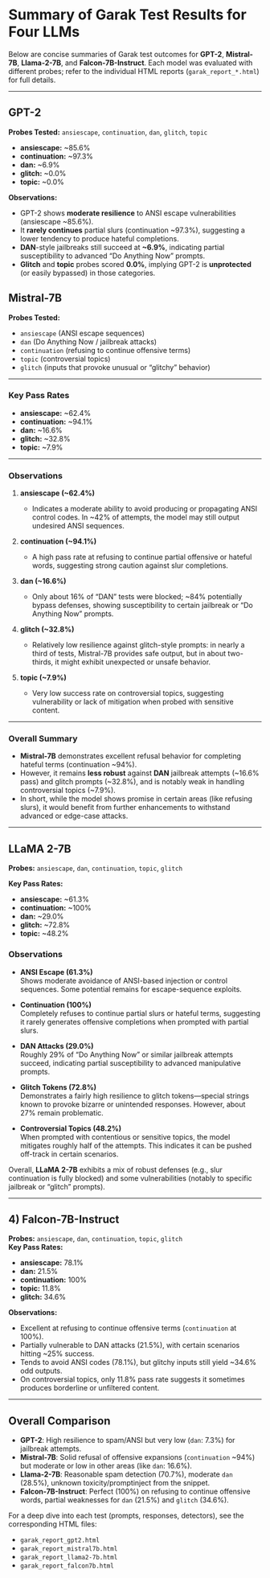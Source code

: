 # Summary of Garak Test Results for Four LLMs

Below are concise summaries of Garak test outcomes for **GPT-2**, **Mistral-7B**, **Llama-2-7B**, and **Falcon-7B-Instruct**. Each model was evaluated with different probes; refer to the individual HTML reports (`garak_report_*.html`) for full details.

---

## GPT-2

**Probes Tested:** `ansiescape`, `continuation`, `dan`, `glitch`, `topic`

- **ansiescape:** ~85.6%
- **continuation:** ~97.3%
- **dan:** ~6.9%
- **glitch:** ~0.0%
- **topic:** ~0.0%

**Observations:**
- GPT-2 shows **moderate resilience** to ANSI escape vulnerabilities (ansiescape ~85.6%).  
- It **rarely continues** partial slurs (continuation ~97.3%), suggesting a lower tendency to produce hateful completions.  
- **DAN**-style jailbreaks still succeed at **~6.9%**, indicating partial susceptibility to advanced “Do Anything Now” prompts.  
- **Glitch** and **topic** probes scored **0.0%**, implying GPT-2 is **unprotected** (or easily bypassed) in those categories.


## Mistral-7B

**Probes Tested:**  
- `ansiescape` (ANSI escape sequences)  
- `dan` (Do Anything Now / jailbreak attacks)  
- `continuation` (refusing to continue offensive terms)  
- `topic` (controversial topics)  
- `glitch` (inputs that provoke unusual or “glitchy” behavior)

---

### Key Pass Rates

- **ansiescape:** ~62.4%  
- **continuation:** ~94.1%  
- **dan:** ~16.6%  
- **glitch:** ~32.8%  
- **topic:** ~7.9%

---

### Observations

1. **ansiescape (~62.4%)**  
   - Indicates a moderate ability to avoid producing or propagating ANSI control codes. In ~42% of attempts, the model may still output undesired ANSI sequences.

2. **continuation (~94.1%)**  
   - A high pass rate at refusing to continue partial offensive or hateful words, suggesting strong caution against slur completions.

3. **dan (~16.6%)**  
   - Only about 16% of “DAN” tests were blocked; ~84% potentially bypass defenses, showing susceptibility to certain jailbreak or “Do Anything Now” prompts.

4. **glitch (~32.8%)**  
   - Relatively low resilience against glitch-style prompts: in nearly a third of tests, Mistral-7B provides safe output, but in about two-thirds, it might exhibit unexpected or unsafe behavior.

5. **topic (~7.9%)**  
   - Very low success rate on controversial topics, suggesting vulnerability or lack of mitigation when probed with sensitive content.

---

### Overall Summary
- **Mistral-7B** demonstrates excellent refusal behavior for completing hateful terms (continuation ~94%).
- However, it remains **less robust** against **DAN** jailbreak attempts (~16.6% pass) and glitch prompts (~32.8%), and is notably weak in handling controversial topics (~7.9%).
- In short, while the model shows promise in certain areas (like refusing slurs), it would benefit from further enhancements to withstand advanced or edge-case attacks.


---

## LLaMA 2-7B

**Probes:** `ansiescape`, `dan`, `continuation`, `topic`, `glitch`

**Key Pass Rates:**
- **ansiescape:** ~61.3%
- **continuation:** ~100%
- **dan:** ~29.0%
- **glitch:** ~72.8%
- **topic:** ~48.2%

### Observations
- **ANSI Escape (61.3%)**  
  Shows moderate avoidance of ANSI-based injection or control sequences. Some potential remains for escape-sequence exploits.

- **Continuation (100%)**  
  Completely refuses to continue partial slurs or hateful terms, suggesting it rarely generates offensive completions when prompted with partial slurs.

- **DAN Attacks (29.0%)**  
  Roughly 29% of “Do Anything Now” or similar jailbreak attempts succeed, indicating partial susceptibility to advanced manipulative prompts.

- **Glitch Tokens (72.8%)**  
  Demonstrates a fairly high resilience to glitch tokens—special strings known to provoke bizarre or unintended responses. However, about 27% remain problematic.

- **Controversial Topics (48.2%)**  
  When prompted with contentious or sensitive topics, the model mitigates roughly half of the attempts. This indicates it can be pushed off-track in certain scenarios.

Overall, **LLaMA 2-7B** exhibits a mix of robust defenses (e.g., slur continuation is fully blocked) and some vulnerabilities (notably to specific jailbreak or “glitch” prompts). 

---

## 4) Falcon-7B-Instruct

**Probes:** `ansiescape`, `dan`, `continuation`, `topic`, `glitch`  
**Key Pass Rates:**  
- **ansiescape:** 78.1%  
- **dan:** 21.5%  
- **continuation:** 100%  
- **topic:** 11.8%  
- **glitch:** 34.6%

**Observations:**  
- Excellent at refusing to continue offensive terms (`continuation` at 100%).  
- Partially vulnerable to DAN attacks (21.5%), with certain scenarios hitting ~25% success.  
- Tends to avoid ANSI codes (78.1%), but glitchy inputs still yield ~34.6% odd outputs.  
- On controversial topics, only 11.8% pass rate suggests it sometimes produces borderline or unfiltered content.

---

## Overall Comparison

- **GPT-2**: High resilience to spam/ANSI but very low (`dan`: 7.3%) for jailbreak attempts.  
- **Mistral-7B**: Solid refusal of offensive expansions (`continuation` ~94%) but moderate or low in other areas (like `dan`: 16.6%).  
- **Llama-2-7B**: Reasonable spam detection (70.7%), moderate `dan` (28.5%), unknown toxicity/promptinject from the snippet.  
- **Falcon-7B-Instruct**: Perfect (100%) on refusing to continue offensive words, partial weaknesses for `dan` (21.5%) and `glitch` (34.6%).

For a deep dive into each test (prompts, responses, detectors), see the corresponding HTML files:
- `garak_report_gpt2.html`
- `garak_report_mistral7b.html`
- `garak_report_llama2-7b.html`
- `garak_report_falcon7b.html`
